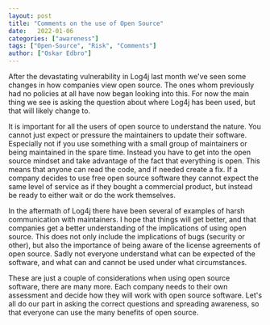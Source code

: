 ```yaml
---
layout: post
title: "Comments on the use of Open Source"
date:   2022-01-06
categories: ["awareness"]
tags: ["Open-Source", "Risk", "Comments"]
author: ["Oskar Edbro"]
---
```


After the devastating vulnerability in Log4j last month we've seen some changes in how companies view open source. The ones whom previously had no policies at all have now began looking into this. For now the main thing we see is asking the question about where Log4j has been used, but that will likely change to. 

It is important for all the users of open source to understand the nature. You cannot just expect or pressure the maintainers to update their software. Especially not if you use something with a small group of maintainers or being maintained in the spare time. Instead you have to get into the open source mindset and take advantage of the fact that everything is open. This means that anyone can read the code, and if needed create a fix. If a company decides to use free open source software they cannot expect the same level of service as if they bought a commercial product, but instead be ready to either wait or do the work themselves.

In the aftermath of Log4j there have been several of examples of harsh communication with maintainers. I hope that things will get better, and that  companies get a better understanding of the implications of using open source. This does not only include the implications of bugs (security or other), but also the importance of being aware of the license agreements of open source. Sadly not everyone understand what can be expected of the software, and what can and cannot be used under what circumstances.

These are just a couple of considerations when using open source software, there are many more. Each company needs to their own assessment and decide how they will work with open source software. Let's all do our part in asking the correct questions and spreading awareness, so that everyone can use the many benefits of open source. 
